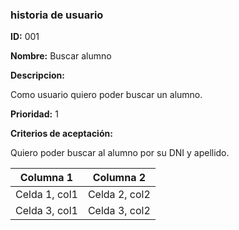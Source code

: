 
### historia de usuario

**ID:** 001 

**Nombre:** Buscar alumno

**Descripcion:** 

Como usuario quiero poder buscar un alumno.

**Prioridad:** 1

**Criterios de aceptación:**

 Quiero poder buscar al alumno por su DNI y apellido.

| Columna 1     | Columna 2     |
| ------------- | ------------- |
| Celda 1, col1 | Celda 2, col2 |
| Celda 3, col1 | Celda 3, col2 |
